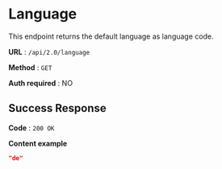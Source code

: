 # Language

This endpoint returns the default language as language code.

**URL** : `/api/2.0/language`

**Method** : `GET`

**Auth required** : NO

## Success Response

**Code** : `200 OK`

**Content example**

```json
"de"
```
